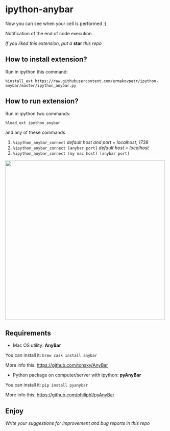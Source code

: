 # ipython-anybar

Now you can see when your cell is performed ;)

Notification of the end of code execution.

*If you liked this extension, put a* **star** *this repo*

## How to install extension?

Run in ipython this command:

```%install_ext https://raw.githubusercontent.com/ermakovpetr/ipython-anybar/master/ipython_anybar.py```

## How to run extension?

Run in ipython two commands:

```%load_ext ipython_anybar```

and any of these commands

1. ```%ipython_anybar_connect``` *default host and port = localhost, 1738*
2. ```%ipython_anybar_connect [anybar port]``` *default host = localhost*
3. ```%ipython_anybar_connect [my mac host] [anybar port]```

<img src="https://raw.githubusercontent.com/ermakovpetr/ipython-anybar/master/screen_start.png" width="500">

## Requirements
* Mac OS utility: **AnyBar**

You can install it: `brew cask install anybar`

More info this: https://github.com/tonsky/AnyBar

* Python package on computer/server with ipython: **pyAnyBar**

You can install it: `pip install pyanybar`

More info this: https://github.com/philipbl/pyAnyBar

## Enjoy

*Write your suggestions for improvement and bug reports in this repo*
